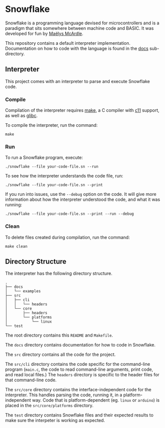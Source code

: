 # Snowflake

Snowflake is a programming language devised for microcontrollers and is a paradigm that sits
somewhere between machine code and BASIC. It was developed for fun by [Maëlys McArdle][1].

This repository contains a default interpreter implementation. Documentation on how to 
code with the language is found in the [docs][2] sub-directory.

[1]: https://www.maelys.bio/
[2]: docs/

## Interpreter

This project comes with an interpreter to parse and execute Snowflake code.

### Compile

Compilation of the interpreter requires [make][3], a C compiler with [c11][4] support, as well as [glibc][5].

To compile the interpreter, run the command:
```
make
```

[3]: https://en.wikipedia.org/wiki/Make_(software)
[4]: https://en.wikipedia.org/wiki/C11_(C_standard_revision)
[5]: https://en.wikipedia.org/wiki/GNU_C_Library

### Run

To run a Snowflake program, execute:
```
./snowflake --file your-code-file.sn --run
```

To see how the interpreter understands the code file, run:
```
./snowflake --file your-code-file.sn --print
```

If you run into issues, use the `--debug` option on the code. It will give more
information about how the interpreter understood the code, and what it was running:
```
./snowflake --file your-code-file.sn --print --run --debug
```

### Clean

To delete files created during compilation, run the command:
```
make clean
```

## Directory Structure

The interpreter has the following directory structure.

```
.
├── docs
│   └── examples
├── src
│   ├── cli
│   │   └── headers
│   └── core
│       ├── headers
│       └── platforms
│           └── linux
└── test
```

The root directory contains this `README` and `Makefile`.

The `docs` directory contains documentation for how to code in Snowflake.

The `src` directory contains all the code for the project. 

The `src/cli` directory contains the code specific for the command-line program 
(`main.c`, the code to read command-line arguments, print code, and read local files.) 
The `headers` directory is specific to the header files for that command-line code.

The `src/core` directory contains the interface-independent code for the interpreter.
This handles parsing the code, running it, in a platform-independent way. Code
that is platform-dependent (eg. `linux` or `arduino`) is placed in the `src/core/platforms`
directory.

The `test` directory contains Snowflake files and their expected results to make
sure the interpeter is working as expected.
